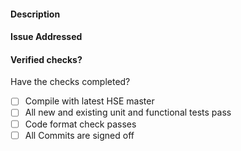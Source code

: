 #### Description
<!-- Describe the changes in this PR and add any information helpful for reviewing. -->

#### Issue Addressed
<!-- Issue number -->

#### Verified checks?
Have the checks completed?
- [ ] Compile with latest HSE master
- [ ] All new and existing unit and functional tests pass
- [ ] Code format check passes
- [ ] All Commits are signed off
